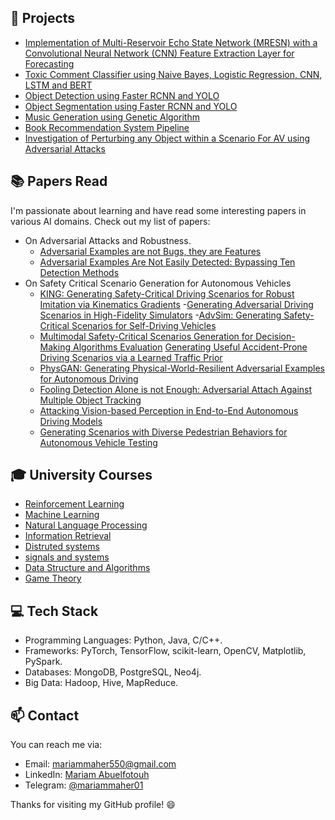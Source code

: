 
## 🚀 Projects

- [Implementation of Multi-Reservoir Echo State Network (MRESN) with a Convolutional Neural Network (CNN) Feature Extraction Layer for Forecasting](https://github.com/mariammaher550/cnn-mresn)
- [Toxic Comment Classifier using Naive Bayes, Logistic Regression, CNN, LSTM and BERT](https://github.com/MohamedHamdy28/Toxic-comments-classifier)
- [Object Detection using Faster RCNN and YOLO](https://github.com/mariammaher550/lemons-vs-apples-object-detection)
- [Object Segmentation using Faster RCNN and YOLO](https://github.com/mariammaher550/lemons-vs-apples-segmentation)
- [Music Generation using Genetic Algorithm](https://github.com/mariammaher550/music-generation-using-genetic-algorithm)
- [Book Recommendation System Pipeline](https://github.com/mariammaher550/big-data-project/tree/main)
- [Investigation of Perturbing any Object within a Scenario
For AV using Adversarial Attacks](https://drive.google.com/file/d/1PzZPk0wd87wO8G5h02GWxvw-Vx86Pfcb/view?usp=sharing)


## 📚 Papers Read

I'm passionate about learning and have read some interesting papers in various AI domains. Check out my list of papers:

- On Adversarial Attacks and Robustness.
    - [Adversarial Examples are not Bugs, they are Features](https://proceedings.neurips.cc/paper/2019/file/e2c420d928d4bf8ce0ff2ec19b371514-Paper.pdf)
    - [Adversarial Examples Are Not Easily Detected:
Bypassing Ten Detection Methods](https://arxiv.org/pdf/1705.07263.pdf)
- On Safety Critical Scenario Generation for Autonomous Vehicles
    - [KING: Generating Safety-Critical Driving Scenarios
 for Robust Imitation via Kinematics Gradients](https://arxiv.org/pdf/2204.13683.pdf)
    -[Generating Adversarial Driving Scenarios in High-Fidelity 
     Simulators](http://www.cim.mcgill.ca/~florian/pdfs/icra-2019-adversarial.pdf)
    -[AdvSim: Generating Safety-Critical Scenarios for 
    Self-Driving Vehicles](https://openaccess.thecvf.com/content/CVPR2021/papers/Wang_AdvSim_Generating_Safety-Critical_Scenarios_for_Self-Driving_Vehicles_CVPR_2021_paper.pdf)
    - [Multimodal Safety-Critical Scenarios Generation for Decision-Making
    Algorithms Evaluation](https://arxiv.org/pdf/2009.08311.pdf)
      [Generating Useful Accident-Prone Driving Scenarios 
    via a Learned Traffic Prior](https://arxiv.org/abs/2112.05077)
    - [PhysGAN: Generating Physical-World-Resilient Adversarial Examples
    for Autonomous Driving](https://arxiv.org/pdf/1907.04449.pdf)
    - [Fooling Detection Alone is not Enough: Adversarial Attach Against Multiple Object
      Tracking](https://openreview.net/pdf?id=rJl31TNYPr)
    - [Attacking Vision-based Perception in End-to-End
    Autonomous Driving Models](https://par.nsf.gov/servlets/purl/10174066)
    - [Generating Scenarios with Diverse Pedestrian
    Behaviors for Autonomous Vehicle Testing](https://proceedings.mlr.press/v164/priisalu22a/priisalu22a.pdf)




## 🎓 University Courses

- [Reinforcement Learning](https://github.com/mariammaher550/reinforcement-learning-F22/tree/main)
- [Machine Learning](https://github.com/mariammaher550/Introduction-to-machine-learning-F22)
- [Natural Language Processing](https://github.com/mariammaher550/natural-language-processing-S23)
- [Information Retrieval](https://github.com/mariammaher550/information-retrieval-S23)
- [Distruted systems](https://github.com/mariammaher550/raft-grpc)
- [signals and systems](https://github.com/mariammaher550/signals-and-systems-S23)
- [Data Structure and Algorithms](https://github.com/mariammaher550/DSA-S21)
- [Game Theory](https://github.com/mariammaher550/game-theory-F22)



## 💻 Tech Stack

- Programming Languages: Python, Java, C/C++.
- Frameworks: PyTorch, TensorFlow, scikit-learn, OpenCV, Matplotlib, PySpark.
- Databases: MongoDB, PostgreSQL, Neo4j.
- Big Data: Hadoop, Hive, MapReduce.


## 📫 Contact

You can reach me via:

- Email: [mariammaher550@gmail.com](mailto:mariammaher550@gmail.com)
- LinkedIn: [Mariam Abuelfotouh](linkedin.com/in/mariam-abueflotouh-4688bb170)
- Telegram: [@mariammaher01](https://t.me/mariammaher01)


Thanks for visiting my GitHub profile! 😄

